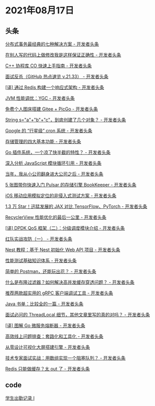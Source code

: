 # 2021年08月17日
## 头条
[分布式事务最经典的七种解决方案 - 开发者头条](https://toutiao.io/k/vxr31wq)

[在别人写的代码上做修改我是这样保证正确性 - 开发者头条](https://toutiao.io/k/dtxvscy)

[C++ 协程库 CO 快速上手指南 - 开发者头条](https://toutiao.io/k/pc3l8yr)

[面试反杀（GitHub 热点速览 v.21.33） - 开发者头条](https://toutiao.io/k/a4q7vim)

[[译] 通过 Redis 构建一个响应式架构 - 开发者头条](https://toutiao.io/k/328v6nm)

[JVM 性能调优：YGC - 开发者头条](https://toutiao.io/k/ng7t879)

[免费个人图床搭建 Gitee + PicGo - 开发者头条](https://toutiao.io/k/72idxz2)

[String s="a"+"b"+"c"，到底创建了几个对象？  - 开发者头条](https://toutiao.io/k/8lx9qng)

[Google 的 “行星级” cron 系统 - 开发者头条](https://toutiao.io/k/iote9lm)

[存储管理的四大基本功能 - 开发者头条](https://toutiao.io/k/m4kx898)

[Go 插件系统，一个凉了快半截的特性？ - 开发者头条](https://toutiao.io/k/oaqdf7q)

[深入分析 JavaScript 模块循环引用 - 开发者头条](https://toutiao.io/k/v9mbhtm)

[当年，我从小公司翻身进大公司之后 - 开发者头条](https://toutiao.io/k/54jenpm)

[5 张图带你快速入门 Pulsar 的存储引擎 BookKeeper - 开发者头条](https://toutiao.io/k/fb1dhor)

[iOS 移动应用模拟定位的非侵入式测试方案 - 开发者头条](https://toutiao.io/k/bjey82w)

[1.3 万 Star！迅猛发展的 JAX 对比 TensorFlow、PyTorch - 开发者头条](https://toutiao.io/k/jgifqm4)

[RecyclerView 性能优化的最后一公里 - 开发者头条](https://toutiao.io/k/21gy1qi)

[[译] DPDK QoS 框架（二）：分级调度模块介绍 - 开发者头条](https://toutiao.io/k/1i7wyy1)

[红队实战攻防（一） - 开发者头条](https://toutiao.io/k/nba5h95)

[Nest 教程：基于 Nest 初始化 Web API 项目 - 开发者头条](https://toutiao.io/k/cws3v5h)

[性能测试基础知识体系 - 开发者头条](https://toutiao.io/k/f3btssh)

[简单的 Postman，还能玩出花？ - 开发者头条](https://toutiao.io/k/94q54nm)

[什么是布隆过滤器？如何解决高并发缓存穿透问题？ - 开发者头条](https://toutiao.io/k/8klo399)

[推荐两款超实用的 gRPC 客户端调试工具 - 开发者头条](https://toutiao.io/k/622rri2)

[Java 书单：比较全的一篇 - 开发者头条](https://toutiao.io/k/pp94s1f)

[面试必问的 ThreadLocal 细节，其他文章里写的真的对吗？ - 开发者头条](https://toutiao.io/k/12dqepa)

[[译] 图解 Go 微服务熔断器 - 开发者头条](https://toutiao.io/k/ewzp9hr)

[高效线上问题排查：套路化和工具化 - 开发者头条](https://toutiao.io/k/qgqrokh)

[从零设计可视化大屏搭建引擎 - 开发者头条](https://toutiao.io/k/662perp)

[技术专家面试实战：用数组实现一个阻塞队列？ - 开发者头条](https://toutiao.io/k/90ne21d)

[Redis 只能做缓存？太 out 了 - 开发者头条](https://toutiao.io/k/l84n965)



## code
[学生出勤记录 I](https://leetcode-cn.com/problems/student-attendance-record-i)


